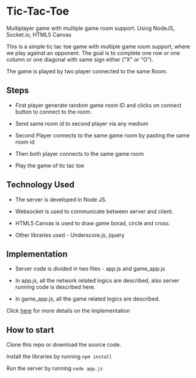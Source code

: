 # Tic-Tac-Toe

Multiplayer game with multiple game room support. Using NodeJS, Socket.io, HTML5 Canvas

This is a simple tic tac toe game with multiple game room support, where we play against an opponent. The goal is to complete one row or one column or one diagonal with same sign either ("X" or "O").

The game is played by two player connected to the same Room.

## Steps

* First player generate random game room ID and clicks on connect button to connect to the room. 

* Send same room id to second player via any medium

* Second Player connects to the same game room by pasting the same room id

* Then both player connects to the same game room

* Play the game of tic tac toe


## Technology Used

* The server is developed in Node JS.

* Websocket is used to communicate between server and client. 

* HTML5 Canvas is used to draw game borad, circle and cross.

* Other libraries used - Underscore.js, jquery

## Implementation

* Server code is divided in two files - app.js and game_app.js

* In app.js, all the network related logics are described, also server running code is described here.

* In game_app.js, all the game related logics are described.

Click [here](IMPLEMENTATION.md) for more details on the implementation

## How to start

Clone this repo or download the source code.

Install the libraries by running `npm install`

Run the server by running `node app.js`


